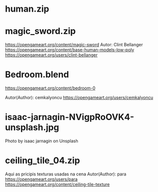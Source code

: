 # human.zip
# magic_sword.zip
https://opengameart.org/content/magic-sword
Autor: Clint Bellanger
https://opengameart.org/content/base-human-models-low-poly
https://opengameart.org/users/clint-bellanger

# Bedroom.blend
https://opengameart.org/content/bedroom-0

Autor(Author): cemkalyoncu
https://opengameart.org/users/cemkalyoncu

# isaac-jarnagin-NVigpRoOVK4-unsplash.jpg

Photo by isaac jarnagin on Unsplash

# ceiling_tile_04.zip

Aqui as pricipis texturas usadas na cena
Autor(Author): para
https://opengameart.org/users/para
https://opengameart.org/content/ceiling-tile-texture

